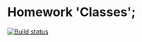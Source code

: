 # Homework 'Classes';

[![Build status](https://ci.appveyor.com/api/projects/status/b35fxsqmw8h86lv9?svg=true)](https://ci.appveyor.com/project/Khavatary/classes)